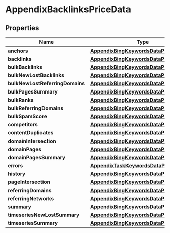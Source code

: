 

# AppendixBacklinksPriceData


## Properties

| Name | Type | Description | Notes |
|------------ | ------------- | ------------- | -------------|
|**anchors** | [**AppendixBingKeywordsDataPriceDataInfo**](AppendixBingKeywordsDataPriceDataInfo.md) |  |  [optional] |
|**backlinks** | [**AppendixBingKeywordsDataPriceDataInfo**](AppendixBingKeywordsDataPriceDataInfo.md) |  |  [optional] |
|**bulkBacklinks** | [**AppendixBingKeywordsDataPriceDataInfo**](AppendixBingKeywordsDataPriceDataInfo.md) |  |  [optional] |
|**bulkNewLostBacklinks** | [**AppendixBingKeywordsDataPriceDataInfo**](AppendixBingKeywordsDataPriceDataInfo.md) |  |  [optional] |
|**bulkNewLostReferringDomains** | [**AppendixBingKeywordsDataPriceDataInfo**](AppendixBingKeywordsDataPriceDataInfo.md) |  |  [optional] |
|**bulkPagesSummary** | [**AppendixBingKeywordsDataPriceDataInfo**](AppendixBingKeywordsDataPriceDataInfo.md) |  |  [optional] |
|**bulkRanks** | [**AppendixBingKeywordsDataPriceDataInfo**](AppendixBingKeywordsDataPriceDataInfo.md) |  |  [optional] |
|**bulkReferringDomains** | [**AppendixBingKeywordsDataPriceDataInfo**](AppendixBingKeywordsDataPriceDataInfo.md) |  |  [optional] |
|**bulkSpamScore** | [**AppendixBingKeywordsDataPriceDataInfo**](AppendixBingKeywordsDataPriceDataInfo.md) |  |  [optional] |
|**competitors** | [**AppendixBingKeywordsDataPriceDataInfo**](AppendixBingKeywordsDataPriceDataInfo.md) |  |  [optional] |
|**contentDuplicates** | [**AppendixBingKeywordsDataPriceDataInfo**](AppendixBingKeywordsDataPriceDataInfo.md) |  |  [optional] |
|**domainIntersection** | [**AppendixBingKeywordsDataPriceDataInfo**](AppendixBingKeywordsDataPriceDataInfo.md) |  |  [optional] |
|**domainPages** | [**AppendixBingKeywordsDataPriceDataInfo**](AppendixBingKeywordsDataPriceDataInfo.md) |  |  [optional] |
|**domainPagesSummary** | [**AppendixBingKeywordsDataPriceDataInfo**](AppendixBingKeywordsDataPriceDataInfo.md) |  |  [optional] |
|**errors** | [**AppendixTaskKeywordsDataPriceDataInfo**](AppendixTaskKeywordsDataPriceDataInfo.md) |  |  [optional] |
|**history** | [**AppendixBingKeywordsDataPriceDataInfo**](AppendixBingKeywordsDataPriceDataInfo.md) |  |  [optional] |
|**pageIntersection** | [**AppendixBingKeywordsDataPriceDataInfo**](AppendixBingKeywordsDataPriceDataInfo.md) |  |  [optional] |
|**referringDomains** | [**AppendixBingKeywordsDataPriceDataInfo**](AppendixBingKeywordsDataPriceDataInfo.md) |  |  [optional] |
|**referringNetworks** | [**AppendixBingKeywordsDataPriceDataInfo**](AppendixBingKeywordsDataPriceDataInfo.md) |  |  [optional] |
|**summary** | [**AppendixBingKeywordsDataPriceDataInfo**](AppendixBingKeywordsDataPriceDataInfo.md) |  |  [optional] |
|**timeseriesNewLostSummary** | [**AppendixBingKeywordsDataPriceDataInfo**](AppendixBingKeywordsDataPriceDataInfo.md) |  |  [optional] |
|**timeseriesSummary** | [**AppendixBingKeywordsDataPriceDataInfo**](AppendixBingKeywordsDataPriceDataInfo.md) |  |  [optional] |



